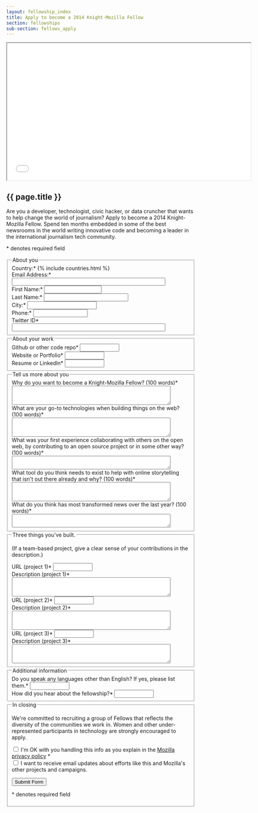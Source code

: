 ```yaml
---
layout: fellowship_index
title: Apply to become a 2014 Knight-Mozilla Fellow
section: fellowships
sub-section: fellows_apply
---
```

<iframe width="650" height="366" src="//www.youtube.com/embed/R7T8pozx9K0"  allowfullscreen></iframe>

<h2>{{ page.title }}</h2>

<p>Are you a developer, technologist, civic hacker, or data cruncher that wants to help change the world of journalism? Apply to become a 2014 Knight-Mozilla Fellow. Spend ten months embedded in some of the best newsrooms in the world writing innovative code and becoming a leader in the international journalism tech community.</p>

<form name="signup" class="bsd-signup-96" action="https://sendto.mozilla.org/page/signup/join-knight-mozilla-fellows" method="post" id="signup">
<p><span class="required">*</span> denotes required field</p>
<fieldset>
<legend><span>About you</span></legend>
<div class="form-row">
    <label class="field" for="country">Country:<span class="required">*</span></label>
    {% include countries.html %}
</div>
<div class="form-row">
    <label class="field" for="email">Email Address:<span class="required">*</span></label>
    <input type="email" class="text" size="48" id="email" name="email" aria-required="true" required>
</div>
<div class="form-row">
    <label class="field" for="firstname">First Name:<span class="required">*</span></label>
    <input size="16" id="firstname" name="firstname" type="text" aria-required="true" required>
</div>
<div class="form-row">
    <label class="field" for="lastname">Last Name:<span class="required">*</span></label>
    <input size="25" id="lastname" name="lastname" type="text" aria-required="true" required>
</div>
<div class="form-row">
    <label class="field" for="city">City:<span class="required">*</span></label>
    <input id="city" name="city" type="text" required aria-required="true">
</div>
<div class="form-row">
    <label class="field" for="phone">Phone:<span class="required">*</span></label>
    <input type="tel" class="text" size="15" id="phone" name="phone" aria-required="true" required>
</div>
<div class="form-row">
    <label class="field" for="custom-2081">Twitter ID<span class="required">*</span></label>
    <input size="48" id="custom-2081" maxlength="48" name="custom-2081" type="text" aria-required="true" required>
</div>
</fieldset>
<fieldset>
<legend><span>About your work</span></legend>
<div class="form-row">
    <label class="field" for="custom-2083">Github or other code repo<span class="required">*</span></label>
    <input size="10" id="custom-2083" name="custom-2083" type="text" aria-required="true" required>
</div>
<div class="form-row">
    <label class="field" for="custom-2084">Website or Portfolio<span class="required">*</span></label>
    <input size="10" id="custom-2084" name="custom-2084" type="text" aria-required="true" required>
</div>
<div class="form-row">
    <label class="field" for="custom-2085">Resume or LinkedIn<span class="required">*</span></label>
    <input size="10" id="custom-2085" name="custom-2085" type="text" aria-required="true" required>
</div>
</fieldset>
<fieldset>
<legend><span>Tell us more about you</span></legend>
<div class="form-row">
    <label class="field" for="custom-2087">Why do you want to become a Knight-Mozilla Fellow? (100 words)<span class="required">*</span></label>
    <textarea rows="3" cols="50" id="custom-2087" name="custom-2087" aria-required="true" required></textarea>
</div>
<div class="form-row">
    <label class="field" for="custom-2088">What are your go-to technologies when building things on the web? (100 words)<span class="required">*</span></label>
    <textarea rows="3" cols="50" id="custom-2088" name="custom-2088" aria-required="true" required></textarea>
</div>
<div class="form-row">
    <label class="field" for="custom-2089">What was your first experience collaborating with others on the open web, by contributing to an open source project or in some other way? (100 words)<span class="required">*</span></label>
    <textarea rows="2" cols="50" id="custom-2089" name="custom-2089" aria-required="true" required></textarea>
</div>
<div class="form-row">
    <label class="field" for="custom-2090">What tool do you think needs to exist to help with online storytelling that isn't out there already and why? (100 words)<span class="required">*</span></label>
    <textarea rows="3" cols="50" id="custom-2090" name="custom-2090" aria-required="true" required></textarea>
</div>
<div class="form-row">
    <label class="field" for="custom-2091">What do you think has most transformed news over the last year? (100 words)<span class="required">*</span></label>
    <textarea rows="2" cols="50" id="custom-2091" name="custom-2091" aria-required="true" required></textarea>
</div>
</fieldset>
<fieldset>
<legend><span>Three things you've built.</span></legend>
<p>(If a team-based project, give a clear sense of your contributions in the description.)</p>
<div class="form-row">
    <label class="field" for="custom-2093">URL (project 1)<span class="required">*</span></label>
    <input size="10" id="custom-2093" name="custom-2093" type="url" aria-required="true" required>
</div>
<div class="form-row">
    <label class="field" for="custom-2094">Description (project 1)<span class="required">*</span></label>
    <textarea rows="3" cols="50" id="custom-2094" name="custom-2094" aria-required="true" required></textarea>
</div>
<div class="form-row">
    <label class="field" for="custom-2095">URL (project 2)<span class="required">*</span></label>
    <input size="10" id="custom-2095" name="custom-2095" type="url" aria-required="true" required >
</div>
<div class="form-row">
    <label class="field" for="custom-2096">Description (project 2)<span class="required">*</span></label>
    <textarea rows="3" cols="50" id="custom-2096" name="custom-2096" aria-required="true" required></textarea>
</div>
<div class="form-row">
    <label class="field" for="custom-2097">URL (project 3)<span class="required">*</span></label>
    <input size="10" id="custom-2097" name="custom-2097" type="url" aria-required="true" required />
</div>
<div class="form-row">
    <label class="field" for="custom-2098">Description (project 3)<span class="required">*</span></label>
    <textarea rows="3" cols="50" id="custom-2098" name="custom-2098" aria-required="true" required></textarea>
</div>
</fieldset>
<fieldset>
<legend><span>Additional information</span></legend>
<div class="form-row">
    <label class="field" for="custom-2104">Do you speak any languages other than English? If yes, please list them.<span class="required">*</span></label>
    <input size="10" id="custom-2104" name="custom-2104" aria-required="true" type="text">
</div>
<div class="form-row">
    <label class="field" for="custom-2105">How did you hear about the fellowship?<span class="required">*</span></label>
    <input size="10" id="custom-2105" name="custom-2105" aria-required="true" type="text">
</div>
</fieldset>
<fieldset>
<legend><span>In closing</span></legend>
<p>We're committed to recruiting a group of Fellows that reflects the diversity of the communities we work in. Women and other under-represented participants in technology are strongly encouraged to apply.</p>
<div class="form-row">
    <input type="checkbox" value="1" name="custom-2100" id="custom-2100" aria-required="true" required>
    <label for="custom-2100">I'm OK with you handling this info as you explain in the <a href="http://www.mozilla.org/about/policies/privacy-policy.html">Mozilla privacy policy</a> <span class="required">*</span></label>
</div>
<div id="bsd-field-email_opt_in" class="form-row">
    <input type="checkbox" value="1" name="email_opt_in" id="email_opt_in">
    <label for="email_opt_in">I want to receive email updates about efforts like this and Mozilla's other projects and campaigns.</label>
</div>
<p><input name="submit-btn" value="Submit Form" type="submit" /></p>
<p><span class="required">*</span> denotes required field</p>
</fieldset>
<input name="redirect_url" type="hidden" value="" />
</form>
